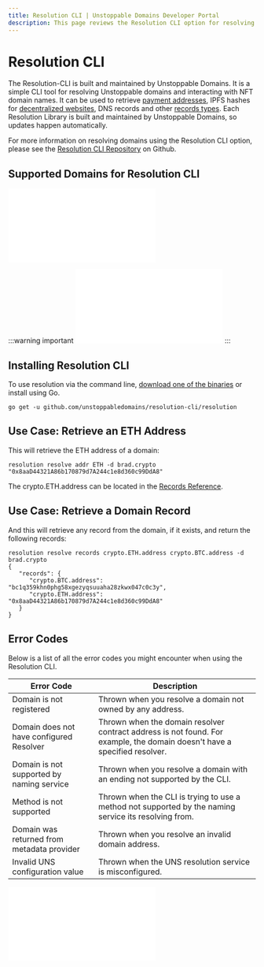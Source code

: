 ```yaml
---
title: Resolution CLI | Unstoppable Domains Developer Portal
description: This page reviews the Resolution CLI option for resolving a domain. This option is fully supported and maintained by UD.
---
```


# Resolution CLI

The Resolution-CLI is built and maintained by Unstoppable Domains. It is a simple CLI tool for resolving Unstoppable domains and interacting with NFT domain names. It can be used to retrieve [payment addresses](/crypto-payments/index.md), IPFS hashes for [decentralized websites](/d-websites/index.md), DNS records and other [records types](/developer-toolkit/reference/records-reference.md). Each Resolution Library is built and maintained by Unstoppable Domains, so updates happen automatically.

For more information on resolving domains using the Resolution CLI option, please see the [Resolution CLI Repository](https://github.com/unstoppabledomains/resolution-cli) on Github.

## Supported Domains for Resolution CLI

<embed src="/snippets/_supported-domain-endings.md" />

:::warning important
<embed src="/snippets/_new_tld_warning.md" />
:::

## Installing Resolution CLI

To use resolution via the command line, [download one of the binaries](https://github.com/unstoppabledomains/resolution-cli/releases) or install using Go.

```
go get -u github.com/unstoppabledomains/resolution-cli/resolution
```

## Use Case: Retrieve an ETH Address

This will retrieve the ETH address of a domain:

```shell
resolution resolve addr ETH -d brad.crypto
"0x8aaD44321A86b170879d7A244c1e8d360c99DdA8"
```

The crypto.ETH.address can be located in the [Records Reference](/developer-toolkit/reference/records-reference.md).

## Use Case: Retrieve a Domain Record

And this will retrieve any record from the domain, if it exists, and return the following records:

```shell
resolution resolve records crypto.ETH.address crypto.BTC.address -d brad.crypto
{
   "records": {
      "crypto.BTC.address": "bc1q359khn0phg58xgezyqsuuaha28zkwx047c0c3y",
      "crypto.ETH.address": "0x8aaD44321A86b170879d7A244c1e8d360c99DdA8"
   }
}
```

## Error Codes

Below is a list of all the error codes you might encounter when using the Resolution CLI.

| Error Code | Description |
|---|---|
| Domain is not registered | Thrown when you resolve a domain not owned by any address. |
| Domain does not have configured Resolver | Thrown when the domain resolver contract address is not found. For example, the domain doesn't have a specified resolver. |
| Domain is not supported by naming service | Thrown when you resolve a domain with an ending not supported by the CLI. |
| Method is not supported | Thrown when the CLI is trying to use a method not supported by the naming service its resolving from. |
| Domain was returned from metadata provider | Thrown when you resolve an invalid domain address. |
| Invalid UNS configuration value | Thrown when the UNS resolution service is misconfigured. |

<embed src="/snippets/_discord.md" />
